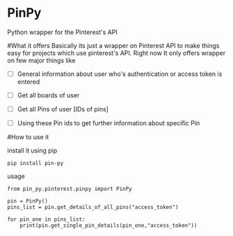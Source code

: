 # PinPy
Python wrapper for the Pinterest's API

#What it offers
Basically its just a wrapper on Pinterest API to make things easy for projects which use pinterest's API.
Right now It only offers wrapper on few major things like 


- [ ]    General information about user who's authentication or access token is entered
- [ ]    Get all boards of user
- [ ]    Get all Pins of user [IDs of pins]
- [ ]    Using these Pin ids to get further information about specific Pin


#How to use it

install it using pip

    pip install pin-py

usage

    from pin_py.pinterest.pinpy import PinPy

    pin = PinPy()
    pins_list = pin.get_details_of_all_pins("access_token")
    
    for pin_one in pins_list:
        print(pin.get_single_pin_details(pin_one,"access_token"))